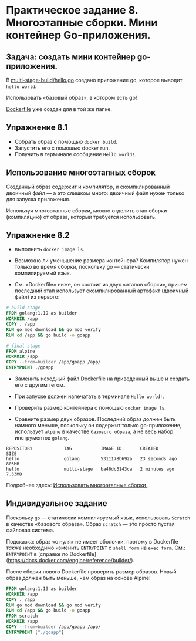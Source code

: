 # Практическое задание 8. Многоэтапные сборки. Мини контейнер Go-приложения.

## Задача: создать мини контейнер go-приложения.

В [multi-stage-build/hello.go](https://github.com/BosenkoTM/UC-WD/tree/main/docker-compose/labs/multi-stage-build) создано приложение go, которое выводит `hello world`.

Использовать «базовый образ», в котором есть go!

[Dockerfile](multi-stage-build/Dockerfile) уже создан для в той же папке.

## Упражнение 8.1

- Собрать образ с помощью `docker build`.
- Запустить его с помощью docker run.
- Получить в терминале сообщение `Hello world!`.

## Использование многоэтапных сборок

Созданный образ содержит и компилятор, и скомпилированный двоичный файл — а это слишком много: двоичный файл нужен только для запуска  приложения.

Используя многоэтапные сборки, можно отделить этап сборки (компиляцию) от образа, который требуется использовать.

## Упражнение 8.2

- выполнить `docker image ls`.

- Возможно ли уменьшение размера контейнера? Компилятор нужен только во время сборки, поскольку go — статически компилируемый язык.

- См. «Dockerfile» ниже, он состоит из двух «этапов сборки», причем последний этап использует скомпилированный артефакт (двоичный файл) из первого:


```Dockerfile
# build stage
FROM golang:1.19 as builder
WORKDIR /app
COPY . /app
RUN go mod download && go mod verify
RUN cd /app && go build -o goapp

# final stage
FROM alpine
WORKDIR /app
COPY --from=builder /app/goapp /app/
ENTRYPOINT ./goapp
```
- Заменить исходный файл Dockerfile на приведенный выше и создать его с другим тегом.

- При запуске должен напечатать в терминале `Hello world!`.

- Проверить размер контейнера с помощью `docker image ls`.

- Сравните размер двух образов. Последний образ должен быть намного меньше, поскольку он содержит только go-приложение, использует `alpine` в качестве `базового образа`, а не весь набор инструментов `golang`.

```
REPOSITORY            TAG           IMAGE ID       CREATED          SIZE
hello                 golang        5311178b692a   23 seconds ago   805MB
hello                 multi-stage   ba46dc3143ca   2 minutes ago    7.53MB
```

Подробнее здесь: [Использовать многоэтапные сборки ](https://docs.docker.com/develop/develop-images/multistage-build/).

## Индивидуальное задание
Поскольку `go` — статически компилируемый язык,  использовать `Scratch` в качестве «базового образа».
Образ `scratch` — это просто пустая файловая система.

Подсказка: образ «с нуля» не имеет оболочки, поэтому в Dockerfile  _также_ необходимо изменить `ENTRYPOINT` с `shell form` на `exec form`.
См.: `ENTRYPOINT` в [справке по Dockerfile] (https://docs.docker.com/engine/reference/builder/).

После сборки нового Dockerfile проверить размер образов.
Новый образ должен быть меньше, чем образ на основе Alpine!

```Dockerfile
FROM golang:1.19 as builder
WORKDIR /app
COPY . /app
RUN go mod download && go mod verify
RUN cd /app && go build -o goapp
FROM scratch
WORKDIR /app
COPY --from=builder /app/goapp /app/
ENTRYPOINT ["./goapp"]
```
